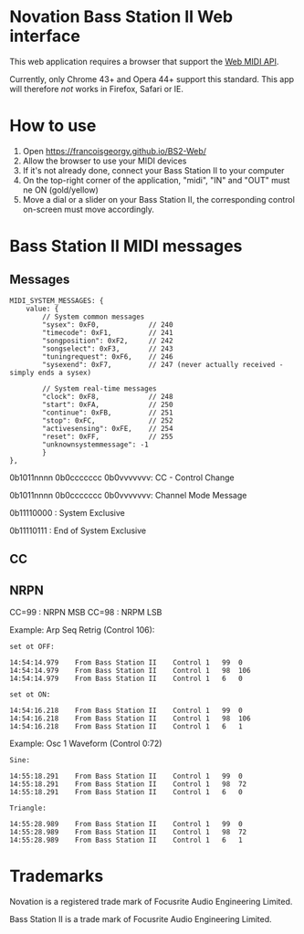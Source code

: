 # Novation Bass Station II Web interface

This web application requires a browser that support the [Web MIDI API](http://webaudio.github.io/web-midi-api/).

Currently, only Chrome 43+ and Opera 44+ support this standard. This app will therefore _not_ works in Firefox, Safari or IE. 

# How to use

1. Open https://francoisgeorgy.github.io/BS2-Web/
2. Allow the browser to use your MIDI devices
3. If it's not already done, connect your Bass Station II to your computer
4. On the top-right corner of the application, "midi", "IN" and "OUT" must ne ON (gold/yellow) 
5. Move a dial or a slider on your Bass Station II, the corresponding control on-screen must move accordingly.

# Bass Station II MIDI messages

## Messages

    MIDI_SYSTEM_MESSAGES: {
        value: {
            // System common messages
            "sysex": 0xF0,            // 240
            "timecode": 0xF1,         // 241
            "songposition": 0xF2,     // 242
            "songselect": 0xF3,       // 243
            "tuningrequest": 0xF6,    // 246
            "sysexend": 0xF7,         // 247 (never actually received - simply ends a sysex)

            // System real-time messages
            "clock": 0xF8,            // 248
            "start": 0xFA,            // 250
            "continue": 0xFB,         // 251
            "stop": 0xFC,             // 252
            "activesensing": 0xFE,    // 254
            "reset": 0xFF,            // 255
            "unknownsystemmessage": -1
            }
    },


0b1011nnnn 0b0ccccccc 0b0vvvvvvv: CC - Control Change

0b1011nnnn 0b0ccccccc 0b0vvvvvvv: Channel Mode Message

0b11110000 : System Exclusive

0b11110111 : End of System Exclusive

## CC

## NRPN

CC=99 : NRPN MSB
CC=98 : NRPM LSB

Example: Arp Seq Retrig (Control 106):

    set ot OFF:

    14:54:14.979	From Bass Station II	Control	1	99	0
    14:54:14.979	From Bass Station II	Control	1	98	106
    14:54:14.979	From Bass Station II	Control	1	6	0

    set ot ON:

    14:54:16.218	From Bass Station II	Control	1	99	0
    14:54:16.218	From Bass Station II	Control	1	98	106
    14:54:16.218	From Bass Station II	Control	1	6	1

Example: Osc 1 Waveform (Control 0:72)

    Sine:

    14:55:18.291	From Bass Station II	Control	1	99	0
    14:55:18.291	From Bass Station II	Control	1	98	72
    14:55:18.291	From Bass Station II	Control	1	6	0

    Triangle:

    14:55:28.989	From Bass Station II	Control	1	99	0
    14:55:28.989	From Bass Station II	Control	1	98	72
    14:55:28.989	From Bass Station II	Control	1	6	1

# Trademarks

Novation is a registered trade mark of Focusrite Audio Engineering Limited.

Bass Station II is a trade mark of Focusrite Audio Engineering Limited.
